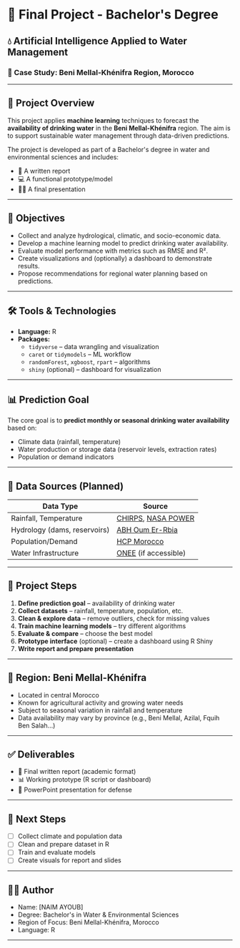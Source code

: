 # 📘 Final Project - Bachelor's Degree

## 💧 Artificial Intelligence Applied to Water Management  
### 📍 Case Study: Beni Mellal-Khénifra Region, Morocco

---

## 🧠 Project Overview

This project applies **machine learning** techniques to forecast the **availability of drinking water** in the **Beni Mellal-Khénifra** region. The aim is to support sustainable water management through data-driven predictions.

The project is developed as part of a Bachelor's degree in water and environmental sciences and includes:

- 📄 A written report  
- 💻 A functional prototype/model  
- 🧑‍🏫 A final presentation  

---

## 🎯 Objectives

- Collect and analyze hydrological, climatic, and socio-economic data.
- Develop a machine learning model to predict drinking water availability.
- Evaluate model performance with metrics such as RMSE and R².
- Create visualizations and (optionally) a dashboard to demonstrate results.
- Propose recommendations for regional water planning based on predictions.

---

## 🛠️ Tools & Technologies

- **Language:** R  
- **Packages:** 
  - `tidyverse` – data wrangling and visualization
  - `caret` or `tidymodels` – ML workflow
  - `randomForest`, `xgboost`, `rpart` – algorithms
  - `shiny` (optional) – dashboard for visualization

---

## 📊 Prediction Goal

The core goal is to **predict monthly or seasonal drinking water availability** based on:

- Climate data (rainfall, temperature)
- Water production or storage data (reservoir levels, extraction rates)
- Population or demand indicators

---

## 📁 Data Sources (Planned)

| Data Type             | Source |
|----------------------|--------|
| Rainfall, Temperature | [CHIRPS](https://www.chc.ucsb.edu/data/chirps), [NASA POWER](https://power.larc.nasa.gov/) |
| Hydrology (dams, reservoirs) | [ABH Oum Er-Rbia](http://www.abh-ouerra.com/) |
| Population/Demand     | [HCP Morocco](https://www.hcp.ma) |
| Water Infrastructure  | [ONEE](https://www.one.org.ma/) (if accessible) |

---

## 🔄 Project Steps

1. **Define prediction goal** – availability of drinking water
2. **Collect datasets** – rainfall, temperature, population, etc.
3. **Clean & explore data** – remove outliers, check for missing values
4. **Train machine learning models** – try different algorithms
5. **Evaluate & compare** – choose the best model
6. **Prototype interface** (optional) – create a dashboard using R Shiny
7. **Write report and prepare presentation**

---

## 📌 Region: Beni Mellal-Khénifra

- Located in central Morocco
- Known for agricultural activity and growing water needs
- Subject to seasonal variation in rainfall and temperature
- Data availability may vary by province (e.g., Beni Mellal, Azilal, Fquih Ben Salah…)

---

## ✅ Deliverables

- 📄 Final written report (academic format)
- 📊 Working prototype (R script or dashboard)
- 🎤 PowerPoint presentation for defense

---

## 🧠 Next Steps

- [ ] Collect climate and population data
- [ ] Clean and prepare dataset in R
- [ ] Train and evaluate models
- [ ] Create visuals for report and slides

---

## 👨‍💻 Author

- Name: [NAIM AYOUB]  
- Degree: Bachelor's in Water & Environmental Sciences  
- Region of Focus: Beni Mellal-Khénifra, Morocco  
- Language: R  

---

